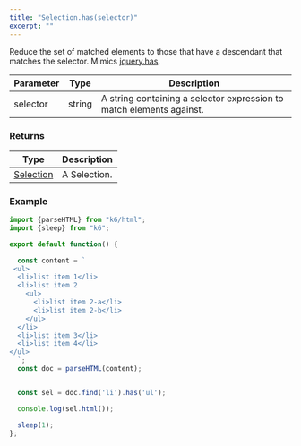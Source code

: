 ```yaml
---
title: "Selection.has(selector)"
excerpt: ""
---
```

Reduce the set of matched elements to those that have a descendant that matches the selector.
Mimics [jquery.has](https://api.jquery.com/has/).


| Parameter | Type | Description |
| --------- | ---- | ----------- |
| selector | string | A string containing a selector expression to match elements against. |


### Returns

| Type | Description |
| ---- | ----------- |
| [Selection](/javascript-api/k6-html/selection) | A Selection. |


### Example

<div class="code-group" data-props='{"labels": []}'>

```js
import {parseHTML} from "k6/html";
import {sleep} from "k6";

export default function() {

  const content = `
 <ul>
  <li>list item 1</li>
  <li>list item 2
    <ul>
      <li>list item 2-a</li>
      <li>list item 2-b</li>
    </ul>
  </li>
  <li>list item 3</li>
  <li>list item 4</li>
</ul>
  `;
  const doc = parseHTML(content);


  const sel = doc.find('li').has('ul');

  console.log(sel.html());

  sleep(1);
};
```

</div>

